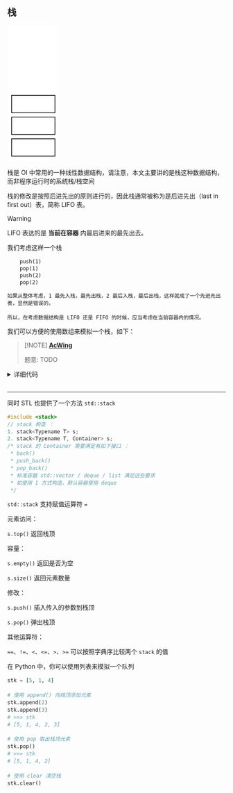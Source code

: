 ## 栈

![](./images/stack.svg)

栈是 OI 中常用的一种线性数据结构，请注意，本文主要讲的是栈这种数据结构，而非程序运行时的系统栈/栈空间

栈的修改是按照后进先出的原则进行的，因此栈通常被称为是后进先出（last in first out）表，简称 LIFO 表。

> [!WARNING]
> 
> LIFO 表达的是 **当前在容器** 内最后进来的最先出去。
> 
> 我们考虑这样一个栈
    
```text
    push(1)
    pop(1)
    push(2)
    pop(2)
```
    
    如果从整体考虑，1 最先入栈，最先出栈，2 最后入栈，最后出栈，这样就成了一个先进先出表，显然是错误的。
    
    所以，在考虑数据结构是 LIFO 还是 FIFO 的时候，应当考虑在当前容器内的情况。

我们可以方便的使用数组来模拟一个栈，如下：

> [!NOTE] **[AcWing ]()**
> 
> 题意: TODO

<details>
<summary>详细代码</summary>
<!-- tabs:start -->

##### **C++**

```cpp
#include<bits/stdc++.h>
using namespace std;
const int maxn = 1e5+5;

int st[maxn], tot;

void init() {
    tot = 0;
}

void push(int x) {
    st[++tot] = x;
}

void pop() {
    if(tot) --tot;  // 保险
}

bool empty() {
    return !tot;
}

int query() {
    return st[tot];
}

int main() {
    init();
    int m, x;
    string c;
    cin >>m;
    while(m--) {
        cin >> c;
        if(c == "push") {
            cin >> x;
            push(x);
        } else if(c == "pop") {
            pop();
        } else if(c == "empty") {
            if(empty()) cout <<"YES"<<endl;
            else cout <<"NO"<<endl;
        } else if(c == "query") {
            cout <<query()<<endl;
        }
    }
}
```

##### **Python**

```python
if __name__ == '__main__':
    N = 100010
    # 初始化栈 和 栈顶的下标；注意 是栈顶的下标！！！
    stk = [0] * N
    tt = 0

    n = int(input())

    for i in range(n):
        op = input().split()
        # 插入操作
        if op[0] == 'push':
            x = int(op[1])
            tt += 1
            stk[tt] = x
        # pop操作
        elif op[0] == 'pop':
            tt -= 1
        # 查询是否为空
        elif op[0] == 'empty':
            if tt:
                print('NO')
            else:
                print('YES')
        # 取出栈顶元素
        else:
            print(stk[tt])

```

<!-- tabs:end -->
</details>

<br>

* * *


同时 STL 也提供了一个方法 `std::stack`

```cpp
#include <stack>
// stack 构造 ：
1. stack<Typename T> s;
2. stack<Typename T, Container> s;
/* stack 的 Container 需要满足有如下接口 ：
 * back()
 * push_back()
 * pop_back()
 * 标准容器 std::vector / deque / list 满足这些要求
 * 如使用 1 方式构造，默认容器使用 deque
 */
```

`std::stack` 支持赋值运算符 `=`

元素访问：

`s.top()` 返回栈顶

容量：

`s.empty()` 返回是否为空

`s.size()` 返回元素数量

修改：

`s.push()` 插入传入的参数到栈顶

`s.pop()` 弹出栈顶

其他运算符：

`==`、`!=`、`<`、`<=`、`>`、`>=` 可以按照字典序比较两个 `stack` 的值

在 Python 中，你可以使用列表来模拟一个队列

```python
stk = [5, 1, 4]

# 使用 append() 向栈顶添加元素
stk.append(2)
stk.append(3)
# >>> stk
# [5, 1, 4, 2, 3]

# 使用 pop 取出栈顶元素
stk.pop()
# >>> stk
# [5, 1, 4, 2]

# 使用 clear 清空栈
stk.clear()
```
